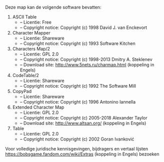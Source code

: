 ﻿Deze map kan de volgende software bevatten:

1. ASCII Table
   - – Licentie: Free
   - – Copyright notice: Copyright (c) 1998 David J. van Enckevort
2. Character Mapper
   - – Licentie: Shareware
   - – Copyright notice: Copyright (c) 1993 Software Kitchen
3. Characters Map/2
   - – Licentie: GPL 2.0
   - – Copyright notice: Copyright (c) 1998-2013 Dmitry A. Steklenev
   - – Download site: http://www.5nets.ru/charmap.html (koppeling in Engels)
4. CodeTable/2
   - – Licentie: Shareware
   - – Copyright notice: Copyright (c) 1992 The Software Mill
5. CopyPad
   - – Licentie: Shareware
   - – Copyright notice: Copyright (c) 1996 Antonino Iannella
6. Extended Character Map
   - – Licentie: GPL 2.0
   - – Copyright notice: Copyright (c) 2005-2018 Alexander Taylor
   - – Download site: http://www.altsan.org/ (koppeling in Engels)
7. Table
   - – Licentie: GPL 2.0
   - – Copyright notice: Copyright (c) 2002 Goran Ivanković

Voor volledige juridische kennisgevingen, bijdragers en vertaal lijsten https://bobsgame.fandom.com/wiki/Extras (koppeling in Engels) bezoeken
